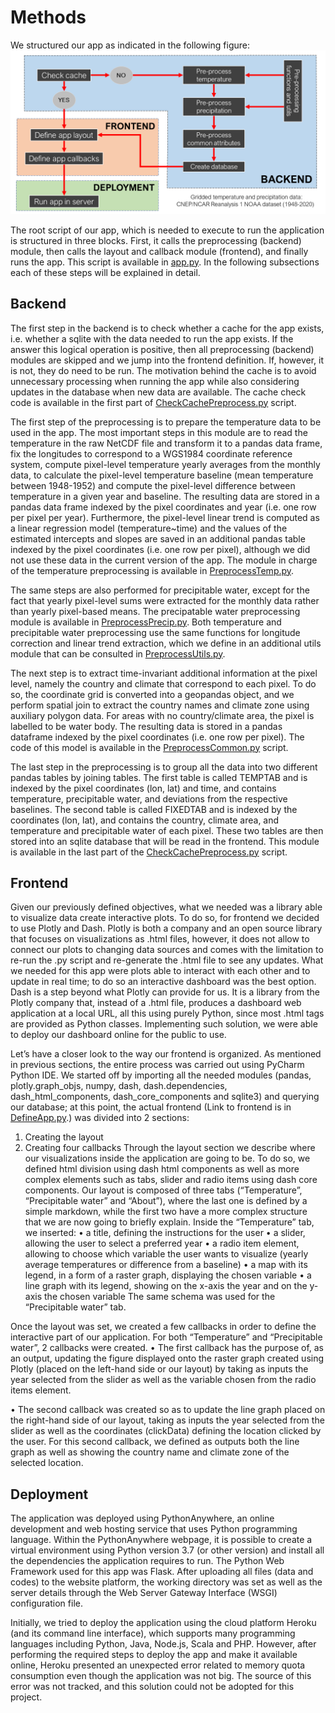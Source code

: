 # Methods

We structured our app as indicated in the following figure:
![alt text](figures/workflow.png?raw=true)

The root script of our app, which is needed to execute to run the application is structured in three blocks. First, it calls the preprocessing (backend) module, then calls the layout and callback module (frontend), and finally runs the app. This script is available in [app.py](https://github.com/carlesmila/GeotechClimateChange/blob/master/app.py). In the following subsections each of these steps will be explained in detail.

## Backend

The first step in the backend is to check whether a cache for the app exists, i.e. whether a sqlite with the data needed to run the app exists. If the answer this logical operation is positive, then all preprocessing (backend) modules are skipped and we jump into the frontend definition. If, however, it is not, they do need to be run. The motivation behind the cache is to avoid unnecessary processing when running the app while also considering updates in the database when new data are available. The cache check code is available in the first part of [CheckCachePreprocess.py](https://github.com/carlesmila/GeotechClimateChange/blob/master/CheckCachePreprocess.py) script.

The first step of the preprocessing is to prepare the temperature data to be used in the app. The most important steps in this module are to read the temperature in the raw NetCDF file and transform it to a pandas data frame, fix the longitudes to correspond to a WGS1984 coordinate reference system, compute pixel-level temperature yearly averages from the monthly data, to calculate the pixel-level temperature baseline (mean temperature between 1948-1952) and compute the pixel-level difference between temperature in a given year and baseline. The resulting data are stored in a pandas data frame indexed by the pixel coordinates and year (i.e. one row per pixel per year). Furthermore, the pixel-level linear trend is computed as a linear regression model (temperature~time) and the values of the estimated intercepts and slopes are saved in an additional pandas table indexed by the pixel coordinates (i.e. one row per pixel), although we did not use these data in the current version of the app. The module in charge of the temperature preprocessing is available in [PreprocessTemp.py](https://github.com/carlesmila/GeotechClimateChange/blob/master/PreprocessTemp.py). 

The same steps are also performed for precipitable water, except for the fact that yearly pixel-level sums were extracted for the monthly data rather than yearly pixel-based means. The precipatable water preprocessing module is available in [PreprocessPrecip.py](https://github.com/carlesmila/GeotechClimateChange/blob/master/PreprocessPrecip.py). Both temperature and precipitable water preprocessing use the same functions for longitude correction and linear trend extraction, which we define in an additional utils module that can be consulted in [PreprocessUtils.py](https://github.com/carlesmila/GeotechClimateChange/blob/master/PreprocessUtils.py).

The next step is to extract time-invariant additional information at the pixel level, namely the country and climate that correspond to each pixel. To do so, the coordinate grid is converted into a geopandas object, and we perform spatial join to extract the country names and climate zone using auxiliary polygon data. For areas with no country/climate area, the pixel is labelled to be water body. The resulting data is stored in a pandas dataframe indexed by the pixel coordinates (i.e. one row per pixel). The code of this model is available in the [PreprocessCommon.py](https://github.com/carlesmila/GeotechClimateChange/blob/master/PreprocessCommon.py) script.

The last step in the preprocessing is to group all the data into two different pandas tables by joining tables. The first table is called TEMPTAB and is indexed by the pixel coordinates (lon, lat) and time, and contains temperature, precipitable water, and deviations from the respective baselines. The second table is called FIXEDTAB and is indexed by the coordinates (lon, lat), and contains the country, climate area, and temperature and precipitable water of each pixel. These two tables are then stored into an sqlite database that will be read in the frontend. This module is available in the last part of the [CheckCachePreprocess.py](https://github.com/carlesmila/GeotechClimateChange/edit/master/documentation/methods.md) script.

## Frontend

Given our previously defined objectives, what we needed was a library able to visualize data create interactive plots. To do so, for frontend we decided to use Plotly and Dash.
Plotly is both a company and an open source library that focuses on visualizations as .html files, however, it does not allow to connect our plots to changing data sources and comes with the limitation to re-run the .py script and re-generate the .html file to see any updates. What we needed for this app were plots able to interact with each other and to update in real time; to do so an interactive dashboard was the best option. Dash is a step beyond what Plotly can provide for us. It is a library from the Plotly company that, instead of a .html file, produces a dashboard web application at a local URL, all this using purely Python, since most .html tags are provided as Python classes. Implementing such solution, we were able to deploy our dashboard online for the public to use.

Let’s have a closer look to the way our frontend is organized.
As mentioned in previous sections, the entire process was carried out using PyCharm Python IDE. We started off by importing all the needed modules (pandas, plotly.graph_objs, numpy, dash, dash.dependencies, dash_html_components, dash_core_components and sqlite3) and querying our database; at this point, the actual frontend (Link to frontend is in [DefineApp.py](https://github.com/carlesmila/GeotechClimateChange/blob/master/DefineApp.py).) was divided into 2 sections:
1.	Creating the layout
2.	Creating four callbacks
Through the layout section we describe where our visualizations inside the application are going to be. To do so, we defined html division using dash html components as well as more complex elements such as tabs, slider and radio items using dash core components.
Our layout is composed of three tabs (“Temperature”, “Precipitable water” and “About”), where the last one is defined by a simple markdown, while the first two have a more complex structure that we are now going to briefly explain.
Inside the “Temperature” tab, we inserted:
•	a title, defining the instructions for the user
•	a slider, allowing the user to select a preferred year
•	a radio item element, allowing to choose which variable the user wants to visualize (yearly average temperatures or difference from a baseline)
•	a map with its legend, in a form of a raster graph, displaying the chosen variable
•	a line graph with its legend, showing on the x-axis the year and on the y-axis the chosen variable
The same schema was used for the “Precipitable water” tab.

Once the layout was set, we created a few callbacks in order to define the interactive part of our application. For both “Temperature” and “Precipitable water”, 2 callbacks were created.
•	The first callback has the purpose of, as an output, updating the figure displayed onto the raster graph created using Plotly (placed on the left-hand side or our layout) by taking as inputs the year selected from the slider as well as the variable chosen from the radio items element.

•	The second callback was created so as to update the line graph placed on the right-hand side of our layout, taking as inputs the year selected from the slider as well as the coordinates (clickData) defining the location clicked by the user. For this second callback, we defined as outputs both the line graph as well as showing the country name and climate zone of the selected location.


## Deployment

The application was deployed using PythonAnywhere, an online development and web hosting service that uses Python programming language. Within the PythonAnywhere webpage, it is possible to create a virtual environment using Python version 3.7 (or other version) and install all the dependencies the application requires to run. The Python Web Framework used for this app was Flask. After uploading all files (data and codes) to the website platform, the working directory was set as well as the server details through the Web Server Gateway Interface (WSGI) configuration file.

Initially, we tried to deploy the application using the cloud platform Heroku (and its command line interface), which supports many programming languages including Python, Java, Node.js, Scala and PHP. However, after performing the required steps to deploy the app and make it available online, Heroku presented an unexpected error related to memory quota consumption even though the application was not big. The source of this error was not tracked, and this solution could not be adopted for this project.
